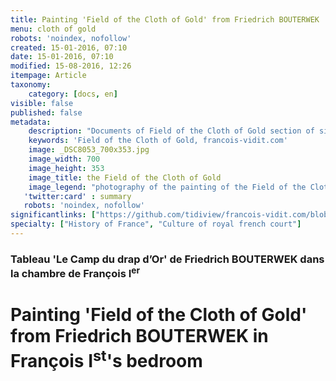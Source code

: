 ```yaml
---
title: Painting 'Field of the Cloth of Gold' from Friedrich BOUTERWEK
menu: cloth of gold
robots: 'noindex, nofollow'
created: 15-01-2016, 07:10
date: 15-01-2016, 07:10
modified: 15-08-2016, 12:26
itempage: Article
taxonomy:
    category: [docs, en]
visible: false
published: false
metadata:
    description: "Documents of Field of the Cloth of Gold section of site francois-vidit.com"
    keywords: 'Field of the Cloth of Gold, francois-vidit.com'
    image: _DSC8053_700x353.jpg
    image_width: 700
    image_height: 353
    image_title: the Field of the Cloth of Gold
    image_legend: "photography of the painting of the Field of the Cloth of Gold painted by Friedrich BOUTERWEK, Castle of Chambord"
   'twitter:card' : summary
   robots: 'noindex, nofollow'
significantlinks: ["https://github.com/tidiview/francois-vidit.com/blob/develop/user/sites/docs/pages/01.reference/03.chateaux-de-la-loire/01.chambord/01.drap-d-or/docs.en.md"]
specialty: ["History of France", "Culture of royal french court"]
---
```

### Tableau 'Le Camp du drap d’Or' de Friedrich BOUTERWEK dans la chambre de François I<sup>er</sup>

# Painting 'Field of the Cloth of Gold' from Friedrich BOUTERWEK in François I<sup>st</sup>'s bedroom